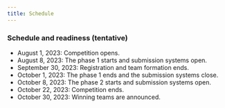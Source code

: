 ```yaml
---
title: Schedule
---
```


### Schedule and readiness (tentative)

+   August 1, 2023: Competition opens.
+   August 8, 2023: The phase 1 starts and submission systems open.
+   September 30, 2023: Registration and team formation ends.
+   October 1, 2023: The phase 1 ends and the submission systems close.
+   October 8, 2023: The phase 2 starts and submission systems open.
+   October 22, 2023: Competition ends.
+   October 30, 2023: Winning teams are announced.